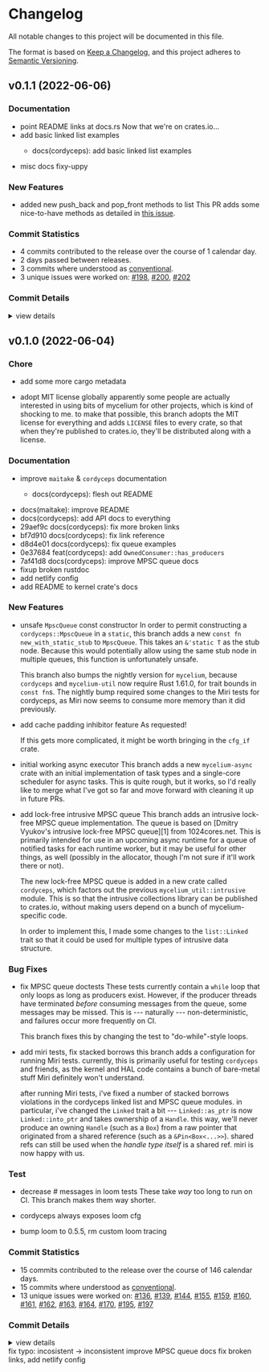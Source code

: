 # Changelog

All notable changes to this project will be documented in this file.

The format is based on [Keep a Changelog](https://keepachangelog.com/en/1.0.0/),
and this project adheres to [Semantic Versioning](https://semver.org/spec/v2.0.0.html).

## v0.1.1 (2022-06-06)

### Documentation

 - <csr-id-f0f27480793c2ce61d4057dbad3913de14830324/> point README links at docs.rs
   Now that we're on crates.io...
 - <csr-id-05c15096db926675fb5453ecde711fa90b446849/> add basic linked list examples
   * docs(cordyceps): add basic linked list examples
* misc docs fixy-uppy

### New Features

 - <csr-id-c555772adf1ac6a58f0039a0ac9c8dea8b0bd38b/> added new push_back and pop_front methods to list
   This PR adds some nice-to-have methods as detailed in [this issue](https://github.com/hawkw/mycelium/issues/186).

### Commit Statistics

<csr-read-only-do-not-edit/>

 - 4 commits contributed to the release over the course of 1 calendar day.
 - 2 days passed between releases.
 - 3 commits where understood as [conventional](https://www.conventionalcommits.org).
 - 3 unique issues were worked on: [#198](https://github.comgit//hawkw/mycelium/issues/198), [#200](https://github.comgit//hawkw/mycelium/issues/200), [#202](https://github.comgit//hawkw/mycelium/issues/202)

### Commit Details

<csr-read-only-do-not-edit/>

<details><summary>view details</summary>

 * **[#198](https://github.comgit//hawkw/mycelium/issues/198)**
    - added new push_back and pop_front methods to list ([`c555772`](https://github.comgit//hawkw/mycelium/commit/c555772adf1ac6a58f0039a0ac9c8dea8b0bd38b))
 * **[#200](https://github.comgit//hawkw/mycelium/issues/200)**
    - add basic linked list examples ([`05c1509`](https://github.comgit//hawkw/mycelium/commit/05c15096db926675fb5453ecde711fa90b446849))
 * **[#202](https://github.comgit//hawkw/mycelium/issues/202)**
    - point README links at docs.rs ([`f0f2748`](https://github.comgit//hawkw/mycelium/commit/f0f27480793c2ce61d4057dbad3913de14830324))
 * **Uncategorized**
    - Release cordyceps v0.1.1 ([`8164318`](https://github.comgit//hawkw/mycelium/commit/81643180d54f4cb77a6230bd120875388f8d9786))
</details>

## v0.1.0 (2022-06-04)

<csr-id-8fe36c49d724e77711e42717044832c45db3ed34/>
<csr-id-f0b1d63cdc0f6a21a696df231579a82cef930330/>
<csr-id-823dd80984909398d684743267f70b36ddc634ab/>
<csr-id-219fce179e495bc25d083df53a132fe1dfee8305/>
<csr-id-8b2ba7bdf5ec8182cc23ec424f9f84e0ffdf1fb1/>

### Chore

 - <csr-id-8fe36c49d724e77711e42717044832c45db3ed34/> add some more cargo metadata

 - <csr-id-f0b1d63cdc0f6a21a696df231579a82cef930330/> adopt MIT license globally
   apparently some people are actually interested in using bits of mycelium
   for other projects, which is kind of shocking to me. to make that
   possible, this branch adopts the MIT license for everything and adds
   `LICENSE` files to every crate, so that when they're published to
   crates.io, they'll be distributed along with a license.

### Documentation

<csr-id-3ba91aef42372986a1c1edde499cfef51980b4ad/>
<csr-id-3126dabe4c3ddc52319007e153bfa325cd594be2/>
<csr-id-d2dae5859cfafc903d10e7e4148ded381b1e88b4/>

 - <csr-id-2c05e9ecc9aaa061ab86569587529aa17a92e23a/> improve `maitake` & `cordyceps` documentation
   * docs(cordyceps): flesh out README
* docs(maitake): improve README
* docs(cordyceps): add API docs to everything
* 29aef9c docs(cordyceps): fix more broken links
* bf7d910 docs(cordyceps): fix link reference
* d8d4e01 docs(cordyceps): fix queue examples
* 0e37684 feat(cordyceps): add `OwnedConsumer::has_producers`
* 7af41d8 docs(cordyceps): improve MPSC queue docs
* fixup broken rustdoc
* add netlify config
* add README to kernel crate's docs

### New Features

 - <csr-id-7a3cede678be7467c79047b7f93bdbf5ff3f5d3a/> unsafe `MpscQueue` const constructor
   In order to permit constructing a `cordyceps::MpscQueue` in a `static`,
   this branch adds a new `const fn new_with_static_stub` to `MpscQueue`.
   This takes an `&'static T` as the stub node. Because this would
   potentially allow using the same stub node in multiple queues, this
   function is unfortunately unsafe.
   
   This branch also bumps the nightly version for `mycelium`, because
   `cordyceps` and `mycelium-util` now require Rust 1.61.0, for trait
   bounds in `const fn`s. The nightly bump required some changes to the
   Miri tests for cordyceps, as Miri now seems to consume more memory than
   it did previously.
 - <csr-id-bae38c78c506971c3d6d2d80fc2263e20f1965c3/> add cache padding inhibitor feature
   As requested!
   
   If this gets more complicated, it might be worth bringing in the 
   `cfg_if` crate.
 - <csr-id-e1f5e12d1f3f5a4bd40339e007649c223de692f7/> initial working async executor
   This branch adds a new `mycelium-async` crate with an initial
   implementation of task types and a single-core scheduler for async
   tasks. This is quite rough, but it works, so I'd really like to merge
   what I've got so far and move forward with cleaning it up in future PRs.
 - <csr-id-b5d7d191d86554bc1c04ddb229b29ffd6fc346ac/> add lock-free intrusive MPSC queue
   This branch adds an intrusive lock-free MPSC queue implementation. The
   queue is based on [Dmitry Vyukov's intrusive lock-free MPSC queue][1]
   from 1024cores.net. This is primarily intended for use in an upcoming
   async runtime for a queue of notified tasks for each runtime worker, but
   it may be useful for other things, as well (possibly in the allocator,
   though I'm not sure if it'll work there or not).
   
   The new lock-free MPSC queue is added in a new crate called `cordyceps`,
   which factors out the previous `mycelium_util::intrusive` module. This
   is so that the intrusive collections library can be published to
   crates.io, without making users depend on a bunch of mycelium-specific
   code.
   
   In order to implement this, I made some changes to the `list::Linked`
   trait so that it could be used for multiple types of intrusive data
   structure.

### Bug Fixes

 - <csr-id-6b281fc31e2ffcf29b844d7020a30518378cee76/> fix MPSC queue doctests
   These tests currently contain a `while` loop that only loops as long as
   producers exist. However, if the producer threads have terminated
   *before* consuming messages from the queue, some messages may be
   missed. This is --- naturally --- non-deterministic, and failures occur
   more frequently on CI.
   
   This branch fixes this by changing the test to "do-while"-style loops.
 - <csr-id-3a30fbd59ff84db6d802849516d79f64f0b68371/> add miri tests, fix stacked borrows
   this branch adds a configuration for running Miri tests. currently, this
   is primarily useful for testing `cordyceps` and friends, as the kernel
   and HAL code contains a bunch of bare-metal stuff Miri definitely won't
   understand.
   
   after running Miri tests, i've fixed a number of stacked borrows
   violations in the cordyceps linked list and MPSC queue modules. in
   particular, i've changed the `Linked` trait a bit --- `Linked::as_ptr`
   is now `Linked::into_ptr` and takes ownership of a `Handle`. this way,
   we'll never produce an owning `Handle` (such as a `Box`) from a raw
   pointer that originated from a shared reference (such as a
   `&Pin<Box<...>>`). shared refs can still be used when the _handle type
   itself_ is a shared ref. miri is now happy with us.

### Test

 - <csr-id-823dd80984909398d684743267f70b36ddc634ab/> decrease # messages in loom tests
   These take *way* too long to run on CI. This branch makes them way
   shorter.
 - <csr-id-219fce179e495bc25d083df53a132fe1dfee8305/> cordyceps always exposes loom cfg

 - <csr-id-8b2ba7bdf5ec8182cc23ec424f9f84e0ffdf1fb1/> bump loom to 0.5.5, rm custom loom tracing


### Commit Statistics

<csr-read-only-do-not-edit/>

 - 15 commits contributed to the release over the course of 146 calendar days.
 - 15 commits where understood as [conventional](https://www.conventionalcommits.org).
 - 13 unique issues were worked on: [#136](https://github.comgit//hawkw/mycelium/issues/136), [#139](https://github.comgit//hawkw/mycelium/issues/139), [#144](https://github.comgit//hawkw/mycelium/issues/144), [#155](https://github.comgit//hawkw/mycelium/issues/155), [#159](https://github.comgit//hawkw/mycelium/issues/159), [#160](https://github.comgit//hawkw/mycelium/issues/160), [#161](https://github.comgit//hawkw/mycelium/issues/161), [#162](https://github.comgit//hawkw/mycelium/issues/162), [#163](https://github.comgit//hawkw/mycelium/issues/163), [#164](https://github.comgit//hawkw/mycelium/issues/164), [#170](https://github.comgit//hawkw/mycelium/issues/170), [#195](https://github.comgit//hawkw/mycelium/issues/195), [#197](https://github.comgit//hawkw/mycelium/issues/197)

### Commit Details

<csr-read-only-do-not-edit/>

<details><summary>view details</summary>

 * **[#136](https://github.comgit//hawkw/mycelium/issues/136)**
    - add lock-free intrusive MPSC queue ([`b5d7d19`](https://github.comgit//hawkw/mycelium/commit/b5d7d191d86554bc1c04ddb229b29ffd6fc346ac))
 * **[#139](https://github.comgit//hawkw/mycelium/issues/139)**
    - add miri tests, fix stacked borrows ([`3a30fbd`](https://github.comgit//hawkw/mycelium/commit/3a30fbd59ff84db6d802849516d79f64f0b68371))
 * **[#144](https://github.comgit//hawkw/mycelium/issues/144)**
    - fix broken links, add netlify config ([`d2dae58`](https://github.comgit//hawkw/mycelium/commit/d2dae5859cfafc903d10e7e4148ded381b1e88b4))
 * **[#155](https://github.comgit//hawkw/mycelium/issues/155)**
    - initial working async executor ([`e1f5e12`](https://github.comgit//hawkw/mycelium/commit/e1f5e12d1f3f5a4bd40339e007649c223de692f7))
 * **[#159](https://github.comgit//hawkw/mycelium/issues/159)**
    - decrease # messages in loom tests ([`823dd80`](https://github.comgit//hawkw/mycelium/commit/823dd80984909398d684743267f70b36ddc634ab))
 * **[#160](https://github.comgit//hawkw/mycelium/issues/160)**
    - improve MPSC queue docs ([`3126dab`](https://github.comgit//hawkw/mycelium/commit/3126dabe4c3ddc52319007e153bfa325cd594be2))
 * **[#161](https://github.comgit//hawkw/mycelium/issues/161)**
    - add cache padding inhibitor feature ([`bae38c7`](https://github.comgit//hawkw/mycelium/commit/bae38c78c506971c3d6d2d80fc2263e20f1965c3))
 * **[#162](https://github.comgit//hawkw/mycelium/issues/162)**
    - fix typo: incosistent -> inconsistent ([`3ba91ae`](https://github.comgit//hawkw/mycelium/commit/3ba91aef42372986a1c1edde499cfef51980b4ad))
 * **[#163](https://github.comgit//hawkw/mycelium/issues/163)**
    - unsafe `MpscQueue` const constructor ([`7a3cede`](https://github.comgit//hawkw/mycelium/commit/7a3cede678be7467c79047b7f93bdbf5ff3f5d3a))
 * **[#164](https://github.comgit//hawkw/mycelium/issues/164)**
    - fix MPSC queue doctests ([`6b281fc`](https://github.comgit//hawkw/mycelium/commit/6b281fc31e2ffcf29b844d7020a30518378cee76))
 * **[#170](https://github.comgit//hawkw/mycelium/issues/170)**
    - adopt MIT license globally ([`f0b1d63`](https://github.comgit//hawkw/mycelium/commit/f0b1d63cdc0f6a21a696df231579a82cef930330))
 * **[#195](https://github.comgit//hawkw/mycelium/issues/195)**
    - improve `maitake` & `cordyceps` documentation ([`2c05e9e`](https://github.comgit//hawkw/mycelium/commit/2c05e9ecc9aaa061ab86569587529aa17a92e23a))
 * **[#197](https://github.comgit//hawkw/mycelium/issues/197)**
    - add some more cargo metadata ([`8fe36c4`](https://github.comgit//hawkw/mycelium/commit/8fe36c49d724e77711e42717044832c45db3ed34))
 * **Uncategorized**
    - cordyceps always exposes loom cfg ([`219fce1`](https://github.comgit//hawkw/mycelium/commit/219fce179e495bc25d083df53a132fe1dfee8305))
    - bump loom to 0.5.5, rm custom loom tracing ([`8b2ba7b`](https://github.comgit//hawkw/mycelium/commit/8b2ba7bdf5ec8182cc23ec424f9f84e0ffdf1fb1))
</details>

<csr-unknown>
 fix typo: incosistent -> inconsistent improve MPSC queue docs fix broken links, add netlify config<csr-unknown/>

